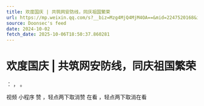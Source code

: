 ```yaml
---
title: 欢度国庆 | 共筑网安防线，同庆祖国繁荣
url: https://mp.weixin.qq.com/s?__biz=Mzg4MjQ4MjM4OA==&mid=2247520168&idx=1&sn=42d2ddd4acc1c215e0adccfcc3cb6d3b
source: Doonsec's feed
date: 2024-10-02
fetch_date: 2025-10-06T18:50:37.860281
---
```


# 欢度国庆 | 共筑网安防线，同庆祖国繁荣

：
，
。

视频
小程序
赞
，轻点两下取消赞
在看
，轻点两下取消在看